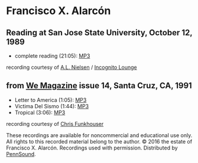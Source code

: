 Francisco X. Alarcón
====================

Reading at San Jose State University, October 12, 1989
------------------------------------------------------

-   complete reading (21:05): [MP3](https://media.sas.upenn.edu/pennsound/authors/Alarcon/Alarcon-Francisco-X_San-Jose-State-Univ_10-12-89.mp3)

recording courtesy of [A.L. Nielsen](Nielsen.php) / [Incognito Lounge](Incognito-Lounge.php)

from [We Magazine](Funkhouser-recordings.php) issue 14, Santa Cruz, CA, 1991
----------------------------------------------------------------------------

-   Letter to America (1:05): [MP3](http://media.sas.upenn.edu/pennsound/authors/Funkhouser/We%20Magazine%20Issue%2014/Alacron-Francisco-X_01_Letter-to-America_We-Magazine-Issue-14_Santa-Cruz_CA_1991.mp3)
-   Victima Del Sismo (1:44): [MP3](http://media.sas.upenn.edu/pennsound/authors/Funkhouser/We%20Magazine%20Issue%2014/Alarcon-Francisco-X_36_Victima-Del-Sismo_We-Magazine-Issue-14_Santa-Cruz_CA_1991.mp3)
-   Tropical (3:06): [MP3](http://media.sas.upenn.edu/pennsound/authors/Funkhouser/We%20Magazine%20Issue%2014/Alarcon-Francisco-X_37_Tropical_We-Magazine-Issue-14_Santa-Cruz_CA_1991.mp3)

recording courtesy of [Chris Funkhouser](Funkhouser-recordings.php)

  

These recordings are available for noncommercial and educational use only. All rights
to this recorded material belong to the author. © 2016 the estate of Francisco X. Alarcón. Recordings used
with permission. Distributed by
[PennSound](http://www.writing.upenn.edu/pennsound/index.html).
